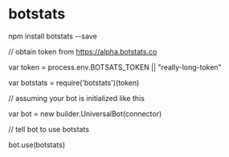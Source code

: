 # botstats

npm install botstats --save

// obtain token from https://alpha.botstats.co

var token = process.env.BOTSATS_TOKEN || "really-long-token"

var botstats = require('botstats')(token)

// assuming your bot is initialized like this

var bot = new builder.UniversalBot(connector)

// tell bot to use botstats

bot.use(botstats)